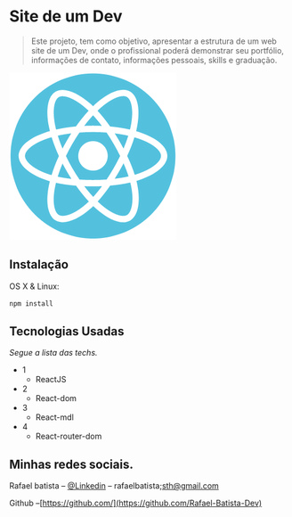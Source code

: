 # Site de um Dev

> Este projeto, tem como objetivo, apresentar a estrutura de um web site de um Dev, onde o profissional poderá demonstrar seu portfólio, informações de contato, informações pessoais, skills e graduação.

![Imagens](https://github.com/Rafael-Batista-Dev/site/blob/master/public/react.png)

## Instalação

OS X & Linux:

```sh
npm install
```

## Tecnologias Usadas

_Segue a lista das techs._

- 1
  - ReactJS
- 2
  - React-dom
- 3
  - React-mdl
- 4
  - React-router-dom

## Minhas redes sociais.

Rafael batista – [@Linkedin](https://www.linkedin.com/in/rafael-batista-dev/) – rafaelbatista;sth@gmail.com

Github –[https://github.com/](https://github.com/Rafael-Batista-Dev)
